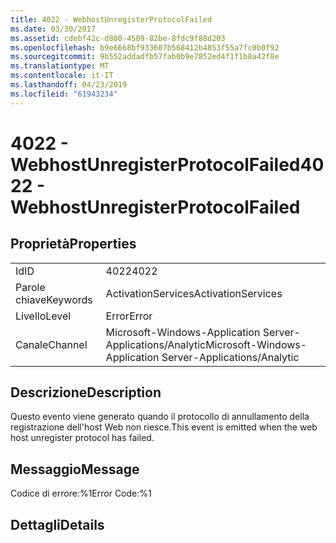 ```yaml
---
title: 4022 - WebhostUnregisterProtocolFailed
ms.date: 03/30/2017
ms.assetid: cdebf42c-d880-4509-82be-8fdc9f88d203
ms.openlocfilehash: b9e6668bf933607b568412b4853f55a7fc0b0f92
ms.sourcegitcommit: 9b552addadfb57fab0b9e7852ed4f1f1b8a42f8e
ms.translationtype: MT
ms.contentlocale: it-IT
ms.lasthandoff: 04/23/2019
ms.locfileid: "61943234"
---
```

# <a name="4022---webhostunregisterprotocolfailed"></a><span data-ttu-id="60084-102">4022 - WebhostUnregisterProtocolFailed</span><span class="sxs-lookup"><span data-stu-id="60084-102">4022 - WebhostUnregisterProtocolFailed</span></span>
## <a name="properties"></a><span data-ttu-id="60084-103">Proprietà</span><span class="sxs-lookup"><span data-stu-id="60084-103">Properties</span></span>  
  
|||  
|-|-|  
|<span data-ttu-id="60084-104">Id</span><span class="sxs-lookup"><span data-stu-id="60084-104">ID</span></span>|<span data-ttu-id="60084-105">4022</span><span class="sxs-lookup"><span data-stu-id="60084-105">4022</span></span>|  
|<span data-ttu-id="60084-106">Parole chiave</span><span class="sxs-lookup"><span data-stu-id="60084-106">Keywords</span></span>|<span data-ttu-id="60084-107">ActivationServices</span><span class="sxs-lookup"><span data-stu-id="60084-107">ActivationServices</span></span>|  
|<span data-ttu-id="60084-108">Livello</span><span class="sxs-lookup"><span data-stu-id="60084-108">Level</span></span>|<span data-ttu-id="60084-109">Error</span><span class="sxs-lookup"><span data-stu-id="60084-109">Error</span></span>|  
|<span data-ttu-id="60084-110">Canale</span><span class="sxs-lookup"><span data-stu-id="60084-110">Channel</span></span>|<span data-ttu-id="60084-111">Microsoft-Windows-Application Server-Applications/Analytic</span><span class="sxs-lookup"><span data-stu-id="60084-111">Microsoft-Windows-Application Server-Applications/Analytic</span></span>|  
  
## <a name="description"></a><span data-ttu-id="60084-112">Descrizione</span><span class="sxs-lookup"><span data-stu-id="60084-112">Description</span></span>  
 <span data-ttu-id="60084-113">Questo evento viene generato quando il protocollo di annullamento della registrazione dell'host Web non riesce.</span><span class="sxs-lookup"><span data-stu-id="60084-113">This event is emitted when the web host unregister protocol has failed.</span></span>  
  
## <a name="message"></a><span data-ttu-id="60084-114">Messaggio</span><span class="sxs-lookup"><span data-stu-id="60084-114">Message</span></span>  
 <span data-ttu-id="60084-115">Codice di errore:%1</span><span class="sxs-lookup"><span data-stu-id="60084-115">Error Code:%1</span></span>  
  
## <a name="details"></a><span data-ttu-id="60084-116">Dettagli</span><span class="sxs-lookup"><span data-stu-id="60084-116">Details</span></span>
